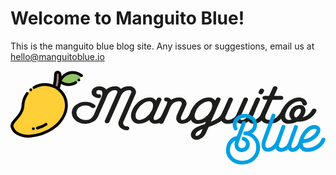 # Welcome to Manguito Blue!
This is the manguito blue blog site. Any issues or suggestions, email us at hello@manguitoblue.io

<svg xmlns="http://www.w3.org/2000/svg" viewBox="0 0 242.9 72.28"><defs><style>.cls-1{fill:#1d1d1b; }.cls-2{fill:#90c361; }.cls-3{fill:#aa836d; }.cls-4{fill:#ffcf37; }.cls-5{fill:#010101; }.cls-6{fill:#009fe3; }</style></defs><title>Recurso 3</title><g id="Capa_2" data-name="Capa 2"><g id="Capa_1-2" data-name="Capa 1"><path class="cls-1" d="M87, 39.54h0a2, 2, 0, 0, 0-.2.91, 2.81, 2.81, 0, 0, 0, 3, 2.48, 1.5, 1.5, 0, 1, 1, 0, 2.93, 7.21, 7.21, 0, 0, 1-4.65-1.61, 4.86, 4.86, 0, 0, 1-2-3.8, 5.56, 5.56, 0, 0, 1, .4-1.94l9.4-21.22a1.66, 1.66, 0, 0, 0, 0-1.82, 2.24, 2.24, 0, 0, 0-1.67-.54, 6.65, 6.65, 0, 0, 0-3.28, 1, 5.63, 5.63, 0, 0, 0-2.28, 2.4, 1.68, 1.68, 0, 0, 1-.25.37L76.19, 39.54a1.78, 1.78, 0, 0, 1-1.72, 1, 2.37, 2.37, 0, 0, 1-.61-.08, 1.42, 1.42, 0, 0, 1-1.11-1.9l9.4-21.22a1.66, 1.66, 0, 0, 0-.05-1.82, 2.25, 2.25, 0, 0, 0-1.67-.54, 6.65, 6.65, 0, 0, 0-3.28, 1, 5.63, 5.63, 0, 0, 0-2.28, 2.4l-1, 2.35-.65, 1.65-5.66, 12.8a8.78, 8.78, 0, 0, 1-3.79, 4.13, 12.15, 12.15, 0, 0, 1-13.44-.9, 7.88, 7.88, 0, 0, 1-3.08-6, 7.86, 7.86, 0, 0, 1, 3.08-6, 11.71, 11.71, 0, 0, 1, 7.38-2.48A11.31, 11.31, 0, 0, 1, 65, 26.21a1.25, 1.25, 0, 0, 1, 0, 2.1, 2.1, 2.1, 0, 0, 1-2.57, 0, 7.26, 7.26, 0, 0, 0-4.75-1.61, 7.64, 7.64, 0, 0, 0-4.8, 1.61, 5.15, 5.15, 0, 0, 0-2, 4, 5.07, 5.07, 0, 0, 0, 2, 4, 7.44, 7.44, 0, 0, 0, 4.8, 1.65, 6.84, 6.84, 0, 0, 0, 6.46-3.8l5.66-12.8c1.16-2.64, 1.31-4.74.51-5.69, 0-.13-.26-.25-.56-.46a3.93, 3.93, 0, 0, 0-1.67-.25, 1.84, 1.84, 0, 0, 0-1.92, 1.61, 1.77, 1.77, 0, 0, 0, 1.92, 1.57, 1.67, 1.67, 0, 0, 1, 1.82, 1.49, 1.67, 1.67, 0, 0, 1-1.82, 1.49, 6.07, 6.07, 0, 0, 1-3.89-1.32, 4, 4, 0, 0, 1, 0-6.45A6.09, 6.09, 0, 0, 1, 68.1, 12C71, 12, 72.55, 13, 73.31, 13.9a1.82, 1.82, 0, 0, 0, .2.29, 1.82, 1.82, 0, 0, 1, .2.29A10.87, 10.87, 0, 0, 1, 80.43, 12a5.84, 5.84, 0, 0, 1, 4.65, 1.82.42.42, 0, 0, 1, .1.16, 10.44, 10.44, 0, 0, 1, 6-2, 5.84, 5.84, 0, 0, 1, 4.65, 1.82, 4.19, 4.19, 0, 0, 1, .45, 4.54Z"/><path class="cls-1" d="M121.91, 31.2l-1.72, 3.88a11.44, 11.44, 0, 0, 1-3, 3.72, 8.9, 8.9, 0, 0, 1-5.51, 2.06, 4.78, 4.78, 0, 0, 1-3.89-1.52A3.87, 3.87, 0, 0, 1, 107, 38a13.07, 13.07, 0, 0, 1-7.63, 2.89c-4.29, 0-6.31-2.89-6.46-5.86s1.51-6.23, 3.43-8.59a16.89, 16.89, 0, 0, 1, 6.92-5.08, 10.46, 10.46, 0, 0, 1, 3.79-.74, 6.28, 6.28, 0, 0, 1, 5, 2.11l.16.12s0, .08.1.12l.6-1.36a1.94, 1.94, 0, 0, 1, 2.33-.91, 1.4, 1.4, 0, 0, 1, 1.06, 1.9l-5.56, 12.51a3.21, 3.21, 0, 0, 0-.35, 1.45, 1.73, 1.73, 0, 0, 0, .3, 1.11.58.58, 0, 0, 0, .2.17, 1.37, 1.37, 0, 0, 0, .71.12, 5.59, 5.59, 0, 0, 0, 2.73-1, 6.65, 6.65, 0, 0, 0, 2.42-2.85l1.72-3.88a1.92, 1.92, 0, 0, 1, 2.32-.91A1.4, 1.4, 0, 0, 1, 121.91, 31.2Zm-17.28, 4.59a14.48, 14.48, 0, 0, 0, 4.49-5.58c1.27-2.85.86-4.87, 0-5.82a2.65, 2.65, 0, 0, 0-2.12-.87, 9.31, 9.31, 0, 0, 0-5.2, 2.11, 14.28, 14.28, 0, 0, 0-4.5, 5.61c-1.36, 2.85-.91, 4.88-.1, 5.82a2.67, 2.67, 0, 0, 0, 2.12.87A9.63, 9.63, 0, 0, 0, 104.63, 35.79Z"/><path class="cls-1" d="M142.82, 31.2l-1.72, 3.88a11.31, 11.31, 0, 0, 1-3, 3.72, 8.88, 8.88, 0, 0, 1-5.51, 2.06, 5.14, 5.14, 0, 0, 1-3.89-1.52, 4, 4, 0, 0, 1-.91-2.65, 6.37, 6.37, 0, 0, 1, .56-2.64l3.48-7.72c.36-.95.36-1.65-.1-2.15a2.52, 2.52, 0, 0, 0-1.92-.66, 7.75, 7.75, 0, 0, 0-3.68, 1.12, 6.16, 6.16, 0, 0, 0-2.53, 2.68L118, 39.91a1.7, 1.7, 0, 0, 1-1.67, 1, 5.13, 5.13, 0, 0, 1-.65-.08, 1.39, 1.39, 0, 0, 1-1.06-1.9l5.6-12.55c.06-.12.11-.25.16-.37l.15-.29a.22.22, 0, 0, 0, .05-.17.13.13, 0, 0, 1, 0-.12, 3, 3, 0, 0, 0, .25-1.07, 1.13, 1.13, 0, 0, 0-.15-.66c0-.09-.15-.13-.4-.13a1.67, 1.67, 0, 0, 1-1.82-1.44, 1.67, 1.67, 0, 0, 1, 1.82-1.49A4.26, 4.26, 0, 0, 1, 123.67, 22l.15.17a.28.28, 0, 0, 0, .1.2, 11.17, 11.17, 0, 0, 1, 5.86-1.73, 6, 6, 0, 0, 1, 4.9, 1.9, 4.36, 4.36, 0, 0, 1, .51, 4.83l-3.49, 7.76a2.86, 2.86, 0, 0, 0, 0, 2.56.54.54, 0, 0, 0, .21.17, 2.28, 2.28, 0, 0, 0, .7.08, 5.12, 5.12, 0, 0, 0, 3.14-1.32, 8.45, 8.45, 0, 0, 0, 2-2.52l1.71-3.88a1.92, 1.92, 0, 0, 1, 2.33-.87A1.4, 1.4, 0, 0, 1, 142.82, 31.2Z"/><path class="cls-1" d="M167.22, 32.07v0l-.86, 2a13.31, 13.31, 0, 0, 1-5.61, 5.78, 50.55, 50.55, 0, 0, 1-8, 3.47l-2.27, 5.12a8.76, 8.76, 0, 0, 1-2.73, 3.26, 7.76, 7.76, 0, 0, 1-4.45, 1.53, 4.13, 4.13, 0, 0, 1-3.38-1.36, 4.22, 4.22, 0, 0, 1-.36-4.46, 8.49, 8.49, 0, 0, 1, 3.94-3.76, 44.46, 44.46, 0, 0, 1, 6.37-2.56l.81-1.77A11.68, 11.68, 0, 0, 1, 144.89, 41c-4.4, 0-6.37-2.89-6.52-5.87s1.47-6.27, 3.44-8.63a17.29, 17.29, 0, 0, 1, 7-5.16, 10.38, 10.38, 0, 0, 1, 3.79-.74, 6.38, 6.38, 0, 0, 1, 5.1, 2.11l.1.12c.05, 0, .05.12.1.16l.66-1.4a1.92, 1.92, 0, 0, 1, 2.32-.91, 1.39, 1.39, 0, 0, 1, 1.06, 1.9l-3.89, 8.71v0l-3.58, 8.09a23, 23, 0, 0, 0, 5.1-2.6, 8.9, 8.9, 0, 0, 0, 3.33-3.76l.86-1.94.05-.08a1.93, 1.93, 0, 0, 1, 2.33-.87C167, 30.46, 167.62, 31.12, 167.22, 32.07Zm-17.08, 3.8a13.94, 13.94, 0, 0, 0, 4.55-5.58c1.26-2.93.86-4.95.05-5.9a2.78, 2.78, 0, 0, 0-2.12-.83, 9.59, 9.59, 0, 0, 0-5.26, 2.11, 14.37, 14.37, 0, 0, 0-4.54, 5.61c-1.27, 3-.86, 5, 0, 5.91a2.62, 2.62, 0, 0, 0, 2.12.83A9.66, 9.66, 0, 0, 0, 150.14, 35.87Zm-2, 9.08c-2.58, 1-4.55, 2.07-5.15, 3.51-.36.79-.36, 1.45-.1, 1.74, 0, 0, .15.08.4.08a5, 5, 0, 0, 0, 3.79-2.85Z"/><path class="cls-1" d="M188.64, 31.2l-1.72, 3.88a11.44, 11.44, 0, 0, 1-3, 3.72, 8.9, 8.9, 0, 0, 1-5.51, 2.06, 4.78, 4.78, 0, 0, 1-3.89-1.52l-.15-.25a1, 1, 0, 0, 1-.15-.21, 11.91, 11.91, 0, 0, 1-6.32, 2A6, 6, 0, 0, 1, 163, 39a4.37, 4.37, 0, 0, 1-.55-4.83l5.61-12.55a1.92, 1.92, 0, 0, 1, 2.32-.91, 1.4, 1.4, 0, 0, 1, 1.06, 1.9L165.9, 35.12a1.94, 1.94, 0, 0, 0, 0, 2.15, 2.57, 2.57, 0, 0, 0, 1.92.66, 7.59, 7.59, 0, 0, 0, 3.74-1.15, 6, 6, 0, 0, 0, 2.53-2.65v0l5.61-12.51a1.86, 1.86, 0, 0, 1, 2.27-.91, 1.42, 1.42, 0, 0, 1, 1.11, 1.9l-5.61, 12.51a2.85, 2.85, 0, 0, 0-.05, 2.56.47.47, 0, 0, 0, .25.17, 1.18, 1.18, 0, 0, 0, .66.12, 5.59, 5.59, 0, 0, 0, 2.73-1, 6.65, 6.65, 0, 0, 0, 2.42-2.85l1.72-3.88a1.94, 1.94, 0, 0, 1, 2.33-.87A1.36, 1.36, 0, 0, 1, 188.64, 31.2Z"/><path class="cls-1" d="M197.93, 31.2l-1.72, 3.92a11.09, 11.09, 0, 0, 1-3, 3.68, 8.85, 8.85, 0, 0, 1-5.5, 2.06, 4.86, 4.86, 0, 0, 1-3.84-1.52, 4.8, 4.8, 0, 0, 1-.41-5.29L189, 21.58a1.85, 1.85, 0, 0, 1, 2.27-.87c1, .29, 1.47, 1.08, 1.11, 1.86l-5.6, 12.55a2.91, 2.91, 0, 0, 0-.1, 2.52.67.67, 0, 0, 0, .3.17, 1.14, 1.14, 0, 0, 0, .66.12, 5.29, 5.29, 0, 0, 0, 2.67-1, 7.33, 7.33, 0, 0, 0, 2.48-2.89l1.72-3.84a1.92, 1.92, 0, 0, 1, 2.32-.91A1.39, 1.39, 0, 0, 1, 197.93, 31.2Zm-6.51-15, .65-1.44a1.83, 1.83, 0, 0, 1, 2.27-.87c1, .29, 1.47, 1.07, 1.12, 1.86l-.71, 1.44a1.68, 1.68, 0, 0, 1-1.67, 1, 4.55, 4.55, 0, 0, 1-.6-.08A1.39, 1.39, 0, 0, 1, 191.42, 16.17Z"/><path class="cls-1" d="M212.73, 31.16a16.49, 16.49, 0, 0, 1-1.31, 2.44, 22.08, 22.08, 0, 0, 1-2.63, 3.34, 12.41, 12.41, 0, 0, 1-9, 3.92c-3.38, 0-5.05-1.15-5.86-2.1-1.36-1.53-1.46-3.68-.45-6l4.64-10.45h-2a1.67, 1.67, 0, 0, 1-1.82-1.44, 1.67, 1.67, 0, 0, 1, 1.82-1.49h3.29L202.33, 13a1.92, 1.92, 0, 0, 1, 2.32-.91, 1.39, 1.39, 0, 0, 1, 1.06, 1.9l-2.37, 5.45h5.25a1.7, 1.7, 0, 0, 1, 1.82, 1.49, 1.71, 1.71, 0, 0, 1-1.82, 1.44H202l-5.1, 11.48a4.51, 4.51, 0, 0, 0-.45, 1.86c0, 1.16.45, 2.23, 3.33, 2.23a9.18, 9.18, 0, 0, 0, 6.72-3.38, 16.56, 16.56, 0, 0, 0, 2.78-4.38, 1.9, 1.9, 0, 0, 1, 2.32-.87A1.42, 1.42, 0, 0, 1, 212.73, 31.16Z"/><path class="cls-1" d="M235.82, 31.2a13.4, 13.4, 0, 0, 1-4.95, 5.49, 16.26, 16.26, 0, 0, 1-8.94, 2.56h-.46a1.71, 1.71, 0, 0, 1-.45, 0, 13.78, 13.78, 0, 0, 1-6.32, 1.65c-4.29, 0-6.31-2.89-6.46-5.86s1.51-6.23, 3.43-8.59a16.89, 16.89, 0, 0, 1, 6.92-5.08, 10.46, 10.46, 0, 0, 1, 3.79-.74c3.18, 0, 5.51, 1.69, 6.27, 4.38a1.5, 1.5, 0, 0, 1-1.42, 1.73, 1.82, 1.82, 0, 0, 1-2.12-1.11, 2.54, 2.54, 0, 0, 0-2.73-2.07, 9.31, 9.31, 0, 0, 0-5.2, 2.11, 14.28, 14.28, 0, 0, 0-4.5, 5.61c-1.36, 2.85-.91, 4.88-.1, 5.82a2.67, 2.67, 0, 0, 0, 2.12.87, 8, 8, 0, 0, 0, 2.12-.33, 2, 2, 0, 0, 1-.55-.58, 5.24, 5.24, 0, 0, 1-.61-5.82, 7.74, 7.74, 0, 0, 1, 7.43-4.87A4.34, 4.34, 0, 0, 1, 227.18, 29c1, 2.52-.66, 5.33-1.87, 6.86a10.79, 10.79, 0, 0, 0, 7.08-5.66, 1.92, 1.92, 0, 0, 1, 2.32-.87C235.67, 29.63, 236.17, 30.42, 235.82, 31.2Zm-12.07-1.32-.05-.08, 0-.13c-.06-.24-.36-.37-.81-.37a.21.21, 0, 0, 0-.15, 0c-1.17, 0-2.63.79-3.59, 3-.56, 1.28-.56, 2.32.1, 3.1a2.6, 2.6, 0, 0, 0, 1.06.7, 8.79, 8.79, 0, 0, 0, 3.18-3.55A3.54, 3.54, 0, 0, 0, 223.75, 29.88Z"/><path class="cls-2" d="M38.35, 8.17a10.37, 10.37, 0, 0, 0, 9.33, 2.05, 10.42, 10.42, 0, 0, 0, 7.07-6.44, 10.39, 10.39, 0, 0, 0-16.4, 4.39Z"/><path class="cls-3" d="M37.08, 13.11A27.89, 27.89, 0, 0, 0, 38.17, 2.75C37.92.63, 34.42.1, 34.67, 3.82a31.1, 31.1, 0, 0, 1-1.2, 8.25A16, 16, 0, 0, 1, 36.72, 14C36.79, 13.85, 37, 13.27, 37.08, 13.11Z"/><path class="cls-4" d="M36.72, 14a16, 16, 0, 0, 0-3.25-1.94c-10-4.48-23.17, 2-23.85, 14.71C9.16, 35.35.27, 38.85, 1.16, 43.14c.82, 4, 6.52, 8.07, 14.49, 7.23C38.59, 48, 49.24, 28.5, 39.48, 16.68A16.9, 16.9, 0, 0, 0, 36.72, 14Z"/><path class="cls-5" d="M15.59, 15.77a1.07, 1.07, 0, 0, 0, .7-.25l0, 0A1.08, 1.08, 0, 0, 0, 16.44, 14a1.09, 1.09, 0, 0, 0-1.54-.12h0a1.08, 1.08, 0, 0, 0-.13, 1.53A1.06, 1.06, 0, 0, 0, 15.59, 15.77Z"/><path class="cls-5" d="M52.7, 8.27A1.1, 1.1, 0, 0, 0, 53.4, 8l0, 0a1.1, 1.1, 0, 0, 0, .11-1.54A1.09, 1.09, 0, 0, 0, 52, 6.33h0a1.09, 1.09, 0, 0, 0-.14, 1.54A1.13, 1.13, 0, 0, 0, 52.7, 8.27Z"/><path class="cls-5" d="M55.44, 2.94A11.62, 11.62, 0, 0, 0, 39.35, 4.12c0-.6-.05-1.11-.09-1.5A3, 3, 0, 0, 0, 36.11, 0C34.83.13, 33.4, 1.22, 33.59, 3.9a30.84, 30.84, 0, 0, 1-.84, 6.7, 16.85, 16.85, 0, 0, 0-3.41-.85A18.56, 18.56, 0, 0, 0, 17.6, 12a1.09, 1.09, 0, 1, 0, 1.07, 1.9A16.25, 16.25, 0, 0, 1, 32.84, 13a1.4, 1.4, 0, 0, 0, .3.15l.1, 0A15.35, 15.35, 0, 0, 1, 36, 14.78a1.12, 1.12, 0, 0, 0, .22.16, 16.57, 16.57, 0, 0, 1, 2.46, 2.43C42.24, 21.74, 43, 27.45, 40.7, 33.06c-2.8, 6.86-10.89, 14.73-25.17, 16.23a15.78, 15.78, 0, 0, 1-9.27-1.66, 7.75, 7.75, 0, 0, 1-4-4.71C1.94, 41.53, 3.3, 40, 5, 38.05c2.4-2.72, 5.4-6.1, 5.68-11.22a15.78, 15.78, 0, 0, 1, 3.09-8.7, 1.09, 1.09, 0, 0, 0-1.74-1.31, 18, 18, 0, 0, 0-3.53, 9.9C8.3, 31.07, 5.69, 34, 3.39, 36.6c-2, 2.31-3.81, 4.3-3.3, 6.76a9.76, 9.76, 0, 0, 0, 5.1, 6.17, 17.29, 17.29, 0, 0, 0, 8.4, 2c.72, 0, 1.44, 0, 2.17-.11a37.75, 37.75, 0, 0, 0, 17.34-6.1, 26.18, 26.18, 0, 0, 0, 9.62-11.48c2.6-6.37, 1.73-12.89-2.4-17.9A18.61, 18.61, 0, 0, 0, 38, 13.66l.07-.17a17.73, 17.73, 0, 0, 0, .84-3.34, 11.78, 11.78, 0, 0, 0, 5.92, 1.61, 11.76, 11.76, 0, 0, 0, 3-.39, 11.87, 11.87, 0, 0, 0, 3-1.26l.09-.06a1.09, 1.09, 0, 0, 0-1.14-1.86l-.07.05a9.56, 9.56, 0, 0, 1-2.42, 1, 9.48, 9.48, 0, 0, 1-7.86-1.38A9.46, 9.46, 0, 0, 1, 54.05, 4.62a1.09, 1.09, 0, 0, 0, 1.39-1.68ZM34.77, 11.48a31.65, 31.65, 0, 0, 0, 1-7.73c-.06-.92.15-1.53.55-1.57a.79.79, 0, 0, 1, .78.7, 27.36, 27.36, 0, 0, 1-.89, 9.42C35.74, 12, 35.26, 11.73, 34.77, 11.48Z"/><path class="cls-5" d="M20.67, 45.32l.25, 0A21.11, 21.11, 0, 0, 0, 28, 42.23a1.09, 1.09, 0, 0, 0-1.23-1.8, 19.15, 19.15, 0, 0, 1-6.34, 2.74, 1.09, 1.09, 0, 0, 0, .25, 2.15Z"/><path class="cls-5" d="M16.51, 44.81a1.1, 1.1, 0, 0, 0, 1.09, 1h.11a1.09, 1.09, 0, 0, 0-.18-2.18h0A1.1, 1.1, 0, 0, 0, 16.51, 44.81Z"/><path class="cls-6" d="M192.46, 58.82a13.57, 13.57, 0, 0, 1-3.74, 9.55c-2.61, 2.61-6.1, 3.91-10.43, 3.91a12.43, 12.43, 0, 0, 1-8.83-3.49, 10.71, 10.71, 0, 0, 1-3.33-7.48A12.15, 12.15, 0, 0, 1, 169.46, 53a7.83, 7.83, 0, 0, 1, 5.13-2.48l3.95-10.77a1.46, 1.46, 0, 0, 1, 1.89-.93, 1.51, 1.51, 0, 0, 1, .93, 1.94l-5.51, 15.14a3.17, 3.17, 0, 0, 0, .38, 2.82, 2.53, 2.53, 0, 0, 0, 2.27, 1, 3, 3, 0, 0, 0, 3-3, 3, 3, 0, 0, 0-2.18-2.86, 1.45, 1.45, 0, 0, 1-1-1.85, 1.51, 1.51, 0, 0, 1, 1.85-1.06, 6, 6, 0, 0, 1-1.64, 11.78, 5.44, 5.44, 0, 0, 1-4.75-2.23, 5.61, 5.61, 0, 0, 1-1-2.9, 6, 6, 0, 0, 1, .29-2.69l.34-1a6.87, 6.87, 0, 0, 0-3.58, 4.08, 7.71, 7.71, 0, 0, 0, 0, 6.18, 8.77, 8.77, 0, 0, 0, 4.84, 4.5, 9.42, 9.42, 0, 0, 0, 3.66.68, 11.19, 11.19, 0, 0, 0, 8.28-3, 10.28, 10.28, 0, 0, 0, 2.86-7.4, 9.32, 9.32, 0, 0, 0-2.56-6.48, 8.61, 8.61, 0, 0, 0-6.14-2.65, 1.52, 1.52, 0, 0, 1, 0-3, 7.23, 7.23, 0, 0, 0, 4.54-1.56, 4.65, 4.65, 0, 0, 0, 0-7.48, 7.23, 7.23, 0, 0, 0-4.54-1.56, 6.83, 6.83, 0, 0, 0-4.5, 1.56, 4.59, 4.59, 0, 0, 0-1.31, 6, 1.52, 1.52, 0, 0, 1-2.65, 1.47, 8, 8, 0, 0, 1-1-3.7, 7.82, 7.82, 0, 0, 1, 2.77-5.89, 10, 10, 0, 0, 1, 6.65-2.44, 10.24, 10.24, 0, 0, 1, 6.69, 2.44, 7.73, 7.73, 0, 0, 1-1.18, 12.62A12.32, 12.32, 0, 0, 1, 192.46, 58.82Z"/><path class="cls-6" d="M226.11, 52.68l-1.43, 4a11.63, 11.63, 0, 0, 1-2.53, 3.78, 6.68, 6.68, 0, 0, 1-4.58, 2.11A3.67, 3.67, 0, 0, 1, 214.33, 61l-.13-.25a1.3, 1.3, 0, 0, 1-.12-.21, 8.74, 8.74, 0, 0, 1-5.26, 2, 4.6, 4.6, 0, 0, 1-4-1.94, 5.29, 5.29, 0, 0, 1-.46-4.92L209, 42.88a1.5, 1.5, 0, 1, 1, 2.82, 1l-4.63, 12.79a2.32, 2.32, 0, 0, 0, 0, 2.19, 1.94, 1.94, 0, 0, 0, 1.6.67, 5.46, 5.46, 0, 0, 0, 3.11-1.18A5.71, 5.71, 0, 0, 0, 214, 55.67v0l4.66-12.75a1.46, 1.46, 0, 0, 1, 1.9-.92, 1.48, 1.48, 0, 0, 1, .92, 1.93l-4.67, 12.75a3.5, 3.5, 0, 0, 0, 0, 2.6.42.42, 0, 0, 0, .21.17c.09.09.25.13.55.13a4.15, 4.15, 0, 0, 0, 2.27-1, 6.61, 6.61, 0, 0, 0, 2-2.9l1.43-4a1.47, 1.47, 0, 0, 1, 1.93-.88A1.44, 1.44, 0, 0, 1, 226.11, 52.68Z"/><path class="cls-6" d="M223.46, 60a6.64, 6.64, 0, 0, 1-1.1-4.2, 12.6, 12.6, 0, 0, 1, .89-4.13, 17.77, 17.77, 0, 0, 1, 4.66-7, 9.88, 9.88, 0, 0, 1, 6.27-2.82, 5.25, 5.25, 0, 0, 1, 3.7, 1.22, 3.59, 3.59, 0, 0, 1, 1.05, 2.61c0, 2.15-1.55, 4.71-4.2, 6.73a16.05, 16.05, 0, 0, 1-9.38, 3.45c0, 2, .84, 3.15, 2, 3.45a8.16, 8.16, 0, 0, 0, 1.47.21, 13.24, 13.24, 0, 0, 0, 6.86-2.06, 10.15, 10.15, 0, 0, 0, 4.24-5, 1.52, 1.52, 0, 0, 1, 2.86, 1A13.19, 13.19, 0, 0, 1, 237.42, 60a16, 16, 0, 0, 1-8.58, 2.57A6.14, 6.14, 0, 0, 1, 223.46, 60Zm6.39-13a14.26, 14.26, 0, 0, 0-3.74, 5.72l-.05, 0s0, 0, 0, .08a12.47, 12.47, 0, 0, 0, 6.86-2.77C235, 48.44, 236, 46.67, 236, 45.7a.56.56, 0, 0, 0-.21-.5, 3, 3, 0, 0, 0-.51-.26, 6.49, 6.49, 0, 0, 0-1-.08A7, 7, 0, 0, 0, 229.85, 47Z"/><path class="cls-6" d="M194.56, 60.59a6.09, 6.09, 0, 0, 1-1-3.41, 11.38, 11.38, 0, 0, 1, .58-3.45l7.2-19.64a1.48, 1.48, 0, 0, 1, 1.93-.92, 1.46, 1.46, 0, 0, 1, .88, 1.93L197, 54.79a6.92, 6.92, 0, 0, 0-.46, 2.31, 3.08, 3.08, 0, 0, 0, .46, 1.77, 1.62, 1.62, 0, 0, 0, 1.52.63, 5.84, 5.84, 0, 0, 0, 3.87-1.85A11.12, 11.12, 0, 0, 0, 205, 53.73l.76-2.1a1.52, 1.52, 0, 0, 1, 2.86, 1l-.76, 2.11a14.44, 14.44, 0, 0, 1-3.32, 5, 8.54, 8.54, 0, 0, 1-6, 2.7A4.63, 4.63, 0, 0, 1, 194.56, 60.59Z"/></g></g></svg>

